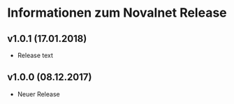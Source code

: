 # Informationen zum Novalnet Release

## v1.0.1 (17.01.2018)

- Release text

## v1.0.0 (08.12.2017)

- Neuer Release
